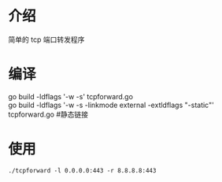 # 介绍
简单的 tcp 端口转发程序

# 编译
go build -ldflags '-w -s' tcpforward.go  
go build -ldflags '-w -s -linkmode external -extldflags "-static"' tcpforward.go   #静态链接


# 使用
```
./tcpforward -l 0.0.0.0:443 -r 8.8.8.8:443
```
